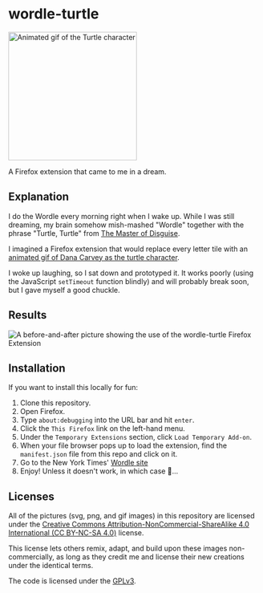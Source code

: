 # wordle-turtle
<img src="https://github.com/bxbrenden/wordle-turtle/blob/main/assets/wordle-turtle-fast.gif" width="256" height="256" alt="Animated gif of the Turtle character">

A Firefox extension that came to me in a dream.

## Explanation
I do the Wordle every morning right when I wake up.
While I was still dreaming, my brain somehow mish-mashed "Wordle" together with the phrase "Turtle, Turtle" from [The Master of Disguise](https://en.wikipedia.org/wiki/The_Master_of_Disguise).

I imagined a Firefox extension that would replace every letter tile with an [animated gif of Dana Carvey as the turtle character](https://media.tenor.com/c3RtOpdQTtoAAAAC/dana-carvey-turtle-face.gif).

I woke up laughing, so I sat down and prototyped it. It works poorly (using the JavaScript `setTimeout` function blindly) and will probably break soon, but I gave myself a good chuckle.

## Results
![A before-and-after picture showing the use of the wordle-turtle Firefox Extension](https://github.com/bxbrenden/wordle-turtle/blob/main/assets/before-and-after.png)

## Installation
If you want to install this locally for fun:
1. Clone this repository.
2. Open Firefox.
3. Type `about:debugging` into the URL bar and hit `enter`.
4. Click the `This Firefox` link on the left-hand menu.
5. Under the `Temporary Extensions` section, click `Load Temporary Add-on`.
6. When your file browser pops up to load the extension, find the `manifest.json` file from this repo and click on it.
7. Go to the New York Times' [Wordle site](https://www.nytimes.com/games/wordle/index.html)
8. Enjoy! Unless it doesn't work, in which case 🤷...

## Licenses
All of the pictures (svg, png, and gif images) in this repository are licensed under the [Creative Commons Attribution-NonCommercial-ShareAlike 4.0 International (CC BY-NC-SA 4.0)](https://creativecommons.org/licenses/by-nc-sa/4.0/) license.

This license lets others remix, adapt, and build upon these images non-commercially, as long as they credit me and license their new creations under the identical terms.

The code is licensed under the [GPLv3](https://www.gnu.org/licenses/gpl-3.0.en.html#license-text).
